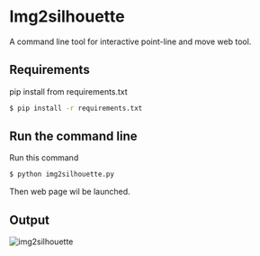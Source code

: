 # Img2silhouette
A command line tool for interactive point-line and move web tool.

## Requirements
pip install from requirements.txt
```bash
$ pip install -r requirements.txt
```

## Run the command line
Run this command
```bash
$ python img2silhouette.py
```
Then web page wil be launched.

## Output
![img2silhouette](https://github.com/Jake110ii/Img2silhouette/assets/42618491/6c776f24-61d6-4cff-877b-374027c56f0d)
